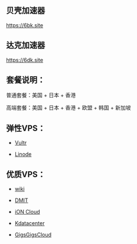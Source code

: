 
## 贝壳加速器

https://6bk.site

## 达克加速器

https://6dk.site

## 套餐说明：

普通套餐：美国 + 日本 + 香港 

高端套餐：美国 + 日本 + 香港 + 欧盟 + 韩国 + 新加坡

## 弹性VPS：

* [Vultr](https://www.vultr.com/?ref=8245248)

* [Linode](https://www.linode.com/?r=e86fb9ef58cd6a51c8d2dab3485cea85e1af6e27)

## 优质VPS：

* [wiki](https://idc.wiki/aff.php?aff=2538)

* [DMIT](https://www.dmit.io/aff.php?aff=3149)

* [iON Cloud](https://ion.krypt.com/aff.php?aff=1646)

* [Kdatacenter](https://www.kdatacenter.com/myportal/?affid=832)

* [GigsGigsCloud](https://clientarea.gigsgigscloud.com/?affid=3589)

